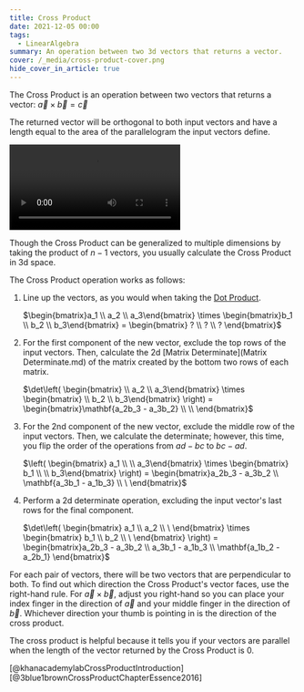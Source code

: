 ```yaml
---
title: Cross Product
date: 2021-12-05 00:00
tags:
  - LinearAlgebra
summary: An operation between two 3d vectors that returns a vector.
cover: /_media/cross-product-cover.png
hide_cover_in_article: true
---
```


The Cross Product is an operation between two vectors that returns a vector: $\vec{a} \times \vec{b} = \vec{c}$

The returned vector will be orthogonal to both input vectors and have a length equal to the area of the parallelogram the input vectors define.

<video controls loop><source src="/_media/cross-product.mp4" type="video/mp4"></video>

Though the Cross Product can be generalized to multiple dimensions by taking the product of $n - 1$ vectors, you usually calculate the Cross Product in 3d space.

The Cross Product operation works as follows:

1. Line up the vectors, as you would when taking the [Dot Product](dot-product.md).

    $\begin{bmatrix}a_1 \\ a_2 \\ a_3\end{bmatrix} \times \begin{bmatrix}b_1 \\ b_2 \\ b_3\end{bmatrix} = \begin{bmatrix} ? \\ ? \\ ? \end{bmatrix}$

2. For the first component of the new vector, exclude the top rows of the input vectors. Then, calculate the 2d [Matrix Determinate](Matrix Determinate.md) of the matrix created by the bottom two rows of each matrix.

    $\det\left( \begin{bmatrix} \\ a_2 \\ a_3\end{bmatrix} \times \begin{bmatrix} \\ b_2 \\ b_3\end{bmatrix} \right) = \begin{bmatrix}\mathbf{a_2b_3 - a_3b_2} \\ \\ \end{bmatrix}$

3. For the 2nd component of the new vector, exclude the middle row of the input vectors. Then, we calculate the determinate; however, this time, you flip the order of the operations from $ad - bc$ to $bc - ad$.

    $\left( \begin{bmatrix} a_1 \\  \\ a_3\end{bmatrix} \times \begin{bmatrix} b_1 \\  \\ b_3\end{bmatrix} \right) = \begin{bmatrix}a_2b_3 - a_3b_2 \\ \mathbf{a_3b_1 - a_1b_3} \\ \ \end{bmatrix}$

4. Perform a 2d determinate operation, excluding the input vector's last rows for the final component.

    $\det\left( \begin{bmatrix} a_1 \\ a_2 \\ \ \end{bmatrix} \times \begin{bmatrix} b_1 \\ b_2 \\ \ \end{bmatrix} \right) = \begin{bmatrix}a_2b_3 - a_3b_2 \\ a_3b_1 - a_1b_3 \\ \mathbf{a_1b_2 - a_2b_1} \end{bmatrix}$

For each pair of vectors, there will be two vectors that are perpendicular to both. To find out which direction the Cross Product's vector faces, use the right-hand rule. For $\vec{a} \times \vec{b}$, adjust you right-hand so you can place your index finger in the direction of $\vec{a}$ and your middle finger in the direction of $\vec{b}$. Whichever direction your thumb is pointing in is the direction of the cross product.

The cross product is helpful because it tells you if your vectors are parallel when the length of the vector returned by the Cross Product is 0.

[@khanacademylabCrossProductIntroduction]
[@3blue1brownCrossProductChapterEssence2016]
